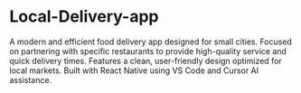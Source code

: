# Local-Delivery-app
A modern and efficient food delivery app designed for small cities. Focused on partnering with specific restaurants to provide high-quality service and quick delivery times. Features a clean, user-friendly design optimized for local markets. Built with React Native using VS Code and Cursor AI assistance.
